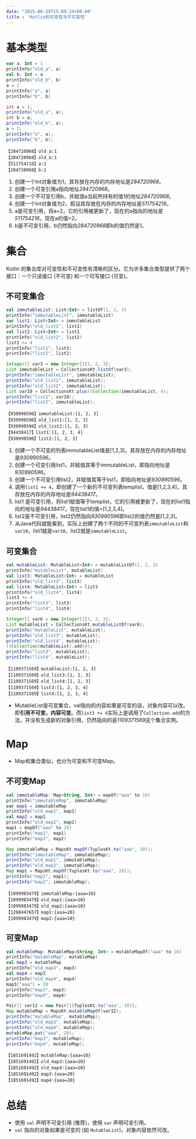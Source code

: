 ```yaml
---
date: "2025-08-19T15:09:24+08:00"
title : 'Kotlin的可变性与不可变性'
---
```

# 基本类型

```kotlin
var a: Int = 1  
printInfo("old_a", a)  
val b: Int = a  
printInfo("old_b", b)  
a = 2  
printInfo("a", a)  
printInfo("b", b)
```
```java
int a = 1;  
printInfo("old_a", a);  
int b = a;  
printInfo("old_b", a);  
a = 2;  
printInfo("a", a);  
printInfo("b", b);
```
```
【284720968】old_a:1
【284720968】old_b:1
【511754216】a:2
【284720968】b:1
```
1. 创建一个Int对象值为1，其存放在内存的内存地址是*284720968*。
2. 创建一个可变引用a指向地址*284720968*。
3. 创建一个不可变引用b，并赋值a当前所持有的值1的地址*284720968*。
4. 创建一个Int对象值为2，假设其存放在内存的内存地址是*511754216*。
5. a是可变引用，将a=2，它的引用被更新了，现在的a指向的地址是*511754216*，现在a的值=2。
6. b是不可变引用，b仍然指向*284720968*即b的值仍然是1。

# 集合
Kotlin 的集合库对可变性和不可变性有清晰的区分。它为许多集合类型提供了两个接口：一个只读接口 (不可变) 和一个可写接口 (可变)。

## 不可变集合
```kotlin
val immutableList: List<Int> = listOf(1, 2, 3)  
printInfo("immutableList", immutableList)  
var list1: List<Int> = immutableList  
printInfo("old_list1", list1)  
val list2: List<Int> = list1  
printInfo("old_list2", list2)  
list1 += 4  
printInfo("list1", list1)  
printInfo("list2", list2) 
```
```java
Integer[] var3 = new Integer[]{1, 2, 3};  
List immutableList = CollectionsKt.listOf(var3);  
printInfo("immutableList", immutableList);  
printInfo("old_list1", immutableList);  
printInfo("old_list2", immutableList);  
List var10 = CollectionsKt.plus((Collection)immutableList, 4);  
printInfo("list1", var10);  
printInfo("list2", immutableList);  
```
```
【930990596】immutableList:[1, 2, 3]
【930990596】old_list1:[1, 2, 3]
【930990596】old_list2:[1, 2, 3]
【94438417】list1:[1, 2, 3, 4]
【930990596】list2:[1, 2, 3]
```
1. 创建一个不可变的列表immutableList值是\[1,2,3\]，其存放在内存的内存地址是*930990596*。
2. 创建一个可变引用list1，并赋值其等于immutableList，即指向地址是*930990596*。
3. 创建一个不可变引用list2，并赋值其等于list1，即指向地址是*930990596*。
4. 调用`list1 += 4`，即创建了一个新的不可变列表templist，值是\[1,2,3,4\]，其存放在内存的内存地址是*94438417*。
5. list1 是可变引用，将list1赋值等于templist，它的引用被更新了，现在的list1指向的地址是*94438417*，现在list1的值=\[1,2,3,4\]。
6. list2是不可变引用，list2仍然指向*930990596*即list2的值仍然是\[1,2,3\]。
7. 从Java代码就能看到，实际上创建了两个不同的不可变列表`immutableList`和`var10`，list1就是`var10`，list2就是`immutableList`。
## 可变集合
```kotlin
val mutableList: MutableList<Int> = mutableListOf(1, 2, 3)  
printInfo("mutableList", mutableList)  
val list3: MutableList<Int> = mutableList  
printInfo("old_list3", list3)  
val list4: MutableList<Int> = list3  
printInfo("old_list4", list4)  
list3 += 4  
printInfo("list3", list3)  
printInfo("list4", list4)  
```
```java
Integer[] var6 = new Integer[]{1, 2, 3};  
List mutableList = CollectionsKt.mutableListOf(var6);  
printInfo("mutableList", mutableList);  
printInfo("old_list3", mutableList);  
printInfo("old_list4", mutableList);   
((Collection)mutableList).add(4);  
printInfo("list3", mutableList);  
printInfo("list4", mutableList);  
```
```
【1109371569】mutableList:[1, 2, 3]
【1109371569】old_list3:[1, 2, 3]
【1109371569】old_list4:[1, 2, 3]
【1109371569】list3:[1, 2, 3, 4]
【1109371569】list4:[1, 2, 3, 4]
```
- MutableList是可变集合，val指向的内容如果是可变的话，对象内容可以改。即**引用不可变，内容可变**。而`list3 += 4`实际上是调用了`Collection.add`的方法，并没有生成新的对象引用，仍然指向的是*1109371569*这个集合实例。
# Map
- Map和集合类似，也分为可变和不可变Map。
## 不可变Map
```kotlin
val immutableMap: Map<String, Int> = mapOf("aaa" to 10)  
printInfo("immutableMap", immutableMap)  
var map1 = immutableMap  
printInfo("old_map1", map1)  
val map2 = map1  
printInfo("old_map2", map2)  
map1 = mapOf("aaa" to 20)  
printInfo("map1", map1)  
printInfo("map2", map2)
```
```java
Map immutableMap = MapsKt.mapOf(TuplesKt.to("aaa", 10));  
printInfo("immutableMap", immutableMap);  
printInfo("old_map1", immutableMap);  
printInfo("old_map2", immutableMap);  
Map map1 = MapsKt.mapOf(TuplesKt.to("aaa", 20));  
printInfo("map1", map1);  
printInfo("map2", immutableMap);
```
```
【1099983479】immutableMap:{aaa=10}
【1099983479】old_map1:{aaa=10}
【1099983479】old_map2:{aaa=10}
【1268447657】map1:{aaa=20}
【1099983479】map2:{aaa=10}
```
## 可变Map
```kotlin
val mutableMap: MutableMap<String, Int> = mutableMapOf("aaa" to 10)  
printInfo("mutableMap", mutableMap)  
val map3 = mutableMap  
printInfo("old_map3", map3)  
val map4 = map3  
printInfo("old_map4", map4)  
map3["aaa"] = 20  
printInfo("map3", map3)  
printInfo("map4", map4)
```
```java
Pair[] var12 = new Pair[]{TuplesKt.to("aaa", 10)};  
Map mutableMap = MapsKt.mutableMapOf(var12);  
printInfo("mutableMap", mutableMap);  
printInfo("old_map3", mutableMap);  
printInfo("old_map4", mutableMap);  
mutableMap.put("aaa", 20);  
printInfo("map3", mutableMap);  
printInfo("map4", mutableMap);
```
```
【1851691492】mutableMap:{aaa=10}
【1851691492】old_map3:{aaa=10}
【1851691492】old_map4:{aaa=10}
【1851691492】map3:{aaa=20}
【1851691492】map4:{aaa=20}
```
# 总结
- 使用 `val` 声明不可变引用 (推荐)，使用 `var` 声明可变引用。
- `val` 指向的对象如果是可变的 (如 `MutableList`)，对象内容依然可改。
